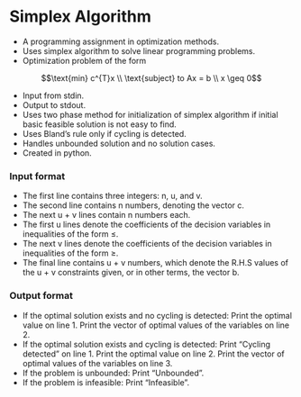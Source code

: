 # Simplex Algorithm 
- A programming assignment in optimization methods.
- Uses simplex algorithm to solve linear programming problems.
- Optimization problem of the form 
```math
\text{min} c^{T}x \\
\text{subject} to Ax = b \\
x \geq 0
```
- Input from stdin.
- Output to stdout.
- Uses two phase method for initialization of simplex algorithm if initial basic feasible solution is not easy to find. 
- Uses Bland’s rule only if cycling is detected.
- Handles unbounded solution and no solution cases.
- Created in python.

### Input format
- The first line contains three integers: n, u, and v.
- The second line contains n numbers, denoting the vector c.
- The next u + v lines contain n numbers each.
- The first u lines denote the coefficients of the decision variables in inequalities of the form ≤.
- The next v lines denote the coefficients of the decision variables in inequalities of the form ≥.
- The final line contains u + v numbers, which denote the R.H.S values of the u + v constraints given, or in other terms, the vector b.

### Output format
- If the optimal solution exists and no cycling is detected: Print the optimal value on line 1. Print the vector of optimal values of the variables on line 2.
- If the optimal solution exists and cycling is detected: Print “Cycling detected” on line 1. Print the optimal value on line 2. Print the vector of optimal values of the variables on line 3.
- If the problem is unbounded: Print “Unbounded”.
- If the problem is infeasible: Print “Infeasible”.
